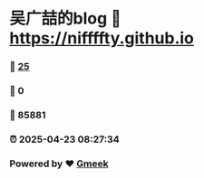 # 吴广喆的blog :link: https://niffffty.github.io 
### :page_facing_up: [25](https://niffffty.github.io/tag.html) 
### :speech_balloon: 0 
### :hibiscus: 85881 
### :alarm_clock: 2025-04-23 08:27:34 
### Powered by :heart: [Gmeek](https://github.com/Meekdai/Gmeek)
